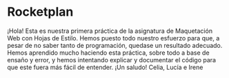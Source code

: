 # Rocketplan
¡Hola!
Esta es nuestra primera práctica de la asignatura de Maquetación Web con Hojas de Estilo. Hemos puesto todo nuestro esfuerzo para que, a pesar de no saber tanto de programación, quedase un resultado adecuado. Hemos aprendido mucho haciendo esta práctica, sobre todo a base de ensaño y error, y hemos intentando explicar y documentar el código para que este fuera más fácil de entender.
¡Un saludo!
Celia, Lucía e Irene
